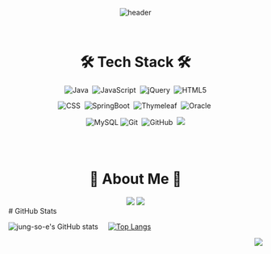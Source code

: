

<div align="center">

![header](https://capsule-render.vercel.app/api?type=waving&color=gradient&height=250&section=header&text=WELCOME&fontSize=90)

<br>

# 🛠️ Tech Stack 🛠️

![Java](https://img.shields.io/badge/java-%23ED8B00.svg?style=for-the-badge&logo=java&logoColor=white)&nbsp;
![JavaScript](https://img.shields.io/badge/javascript-%23323330.svg?style=for-the-badge&logo=javascript&logoColor=%23F7DF1E)&nbsp;
![jQuery](https://img.shields.io/badge/jquery-%230769AD.svg?style=for-the-badge&logo=jquery&logoColor=white)&nbsp;
![HTML5](https://img.shields.io/badge/html5-%23E34F26.svg?style=for-the-badge&logo=html5&logoColor=white)

![CSS](https://img.shields.io/badge/css-%231572B6.svg?style=for-the-badge&logo=css3&logoColor=white)&nbsp;
![SpringBoot](https://img.shields.io/badge/SpringBoot-%236DB33F.svg?style=for-the-badge&logo=SpringBoot&logoColor=white)&nbsp;
![Thymeleaf](https://img.shields.io/badge/Thymeleaf-%23005C0F.svg?style=for-the-badge&logo=Thymeleaf&logoColor=white)&nbsp;
![Oracle](https://img.shields.io/badge/Oracle-F80000?style=for-the-badge&logo=oracle&logoColor=white)&nbsp;

![MySQL](https://img.shields.io/badge/mysql-%2300f.svg?style=for-the-badge&logo=mysql&logoColor=white)
![Git](https://img.shields.io/badge/git-%23F05033.svg?style=for-the-badge&logo=git&logoColor=white)&nbsp;
![GitHub](https://img.shields.io/badge/github-%23121011.svg?style=for-the-badge&logo=github&logoColor=white)&nbsp;
<img src="https://img.shields.io/badge/Spring-6DB33F?style=for-the-badge&logo=Spring&logoColor=white">

<br>
<br>

# 🤟 About Me 🤟

<a href="https://www.notion.so/Jung-So-E-da432f140fc24480b4683eba2641ebdc?pvs=4">
<img src="https://img.shields.io/badge/Notion-000000?style=flat-square&logo=notion&logoColor=ffffff"/></a>

<img src="https://img.shields.io/badge/https%3A%2F%2Fwww.notion.so%2FJung-So-E-da432f140fc24480b4683eba2641ebdc%3Fpvs%3D4/Notion-000000?style=plastic&logo=notion&logoColor=ffffff"/>

</div>
# GitHub Stats

  
![jung-so-e's GitHub stats](https://github-readme-stats.vercel.app/api?username=jung-so-e&theme=ocean_dark&show_icons=true)&nbsp;&nbsp;&nbsp;&nbsp; 
[![Top Langs](https://github-readme-stats.vercel.app/api/top-langs/?username=jung-so-e&layout=compact&theme=ocean_dark&langs_count=12)](https://github.com/anuraghazra/github-readme-stats)
<!-- [![Top Langs](https://github-readme-stats.vercel.app/api/top-langs/?username=jung-so-e&layout=compact&size_weight=0.5&count_weight=0.5)](https://github.com/anuraghazra/github-readme-stats) -->


<div align="right">
  
[![](https://visitcount.itsvg.in/api?id=CJH0120&icon=7&color=6)](https://visitcount.itsvg.in)
   
</div>

<!--
**jung-so-e/jung-so-e** is a ✨ _special_ ✨ repository because its `README.md` (this file) appears on your GitHub profile.

Here are some ideas to get you started:

- 🔭 I’m currently working on ...
- 🌱 I’m currently learning ...
- 👯 I’m looking to collaborate on ...
- 🤔 I’m looking for help with ...
- 💬 Ask me about ...
- 📫 How to reach me: ...
- 😄 Pronouns: ...
- ⚡ Fun fact: ...
-->
